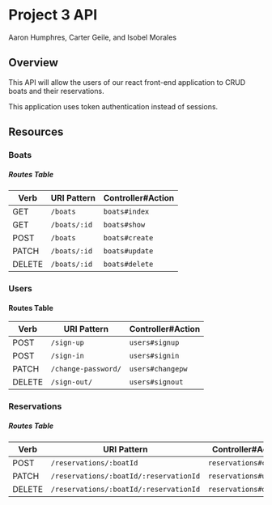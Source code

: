 # Project 3 API

Aaron Humphres, Carter Geile, and Isobel Morales

## Overview 

This API will allow the users of our react front-end application to CRUD boats and their reservations. 

This application uses token authentication instead of sessions. 

## Resources

### Boats

##### Routes Table

| Verb   | URI Pattern   | Controller#Action |
|--------|---------------|-------------------|
| GET    | `/boats`      | `boats#index`     |
| GET    | `/boats/:id`  | `boats#show`      |
| POST   | `/boats`      | `boats#create`    |
| PATCH  | `/boats/:id`  | `boats#update`    |
| DELETE | `/boats/:id`  | `boats#delete`    |

### Users

#### Routes Table

| Verb   | URI Pattern            | Controller#Action |
|--------|------------------------|-------------------|
| POST   | `/sign-up`             | `users#signup`    |
| POST   | `/sign-in`             | `users#signin`    |
| PATCH  | `/change-password/`    | `users#changepw`  |
| DELETE | `/sign-out/`           | `users#signout`   |

### Reservations

##### Routes Table

| Verb   | URI Pattern                             | Controller#Action       |
|--------|-----------------------------------------|-------------------------|
| POST   | `/reservations/:boatId`                 | `reservations#create`   |
| PATCH  | `/reservations/:boatId/:reservationId`  | `reservations#update`   |
| DELETE | `/reservations/:boatId/:reservationId`  | `reservations#delete`   |